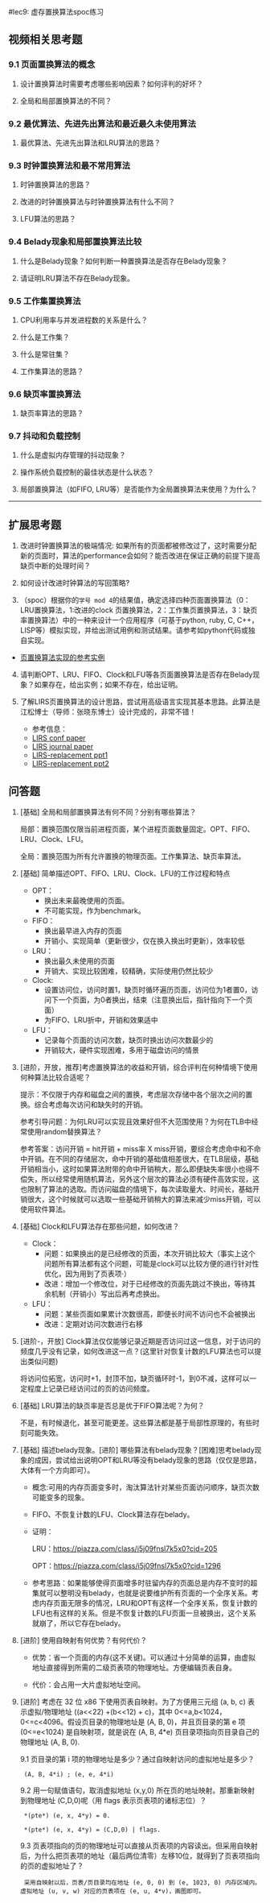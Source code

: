 #lec9: 虚存置换算法spoc练习

## 视频相关思考题

### 9.1 页面置换算法的概念

1. 设计置换算法时需要考虑哪些影响因素？如何评判的好坏？

2. 全局和局部置换算法的不同？

### 9.2 最优算法、先进先出算法和最近最久未使用算法

1. 最优算法、先进先出算法和LRU算法的思路？

### 9.3 时钟置换算法和最不常用算法

1. 时钟置换算法的思路？

2. 改进的时钟置换算法与时钟置换算法有什么不同？

3. LFU算法的思路？


### 9.4 Belady现象和局部置换算法比较

1. 什么是Belady现象？如何判断一种置换算法是否存在Belady现象？

2. 请证明LRU算法不存在Belady现象。

### 9.5 工作集置换算法

1. CPU利用率与并发进程数的关系是什么？

2. 什么是工作集？

3. 什么是常驻集？

4. 工作集算法的思路？

### 9.6 缺页率置换算法

1. 缺页率算法的思路？

### 9.7 抖动和负载控制

1. 什么是虚拟内存管理的抖动现象？

2. 操作系统负载控制的最佳状态是什么状态？

3. 局部置换算法（如FIFO, LRU等）是否能作为全局置换算法来使用？为什么？

----

## 扩展思考题

1.  改进时钟置换算法的极端情况: 如果所有的页面都被修改过了，这时需要分配新的页面时，算法的performance会如何？能否改进在保证正确的前提下提高缺页中断的处理时间？

2.  如何设计改进时钟算法的写回策略?

3. （spoc）根据你的`学号 mod 4`的结果值，确定选择四种页面置换算法（0：LRU置换算法，1:改进的clock 页置换算法，2：工作集页置换算法，3：缺页率置换算法）中的一种来设计一个应用程序（可基于python, ruby, C, C++，LISP等）模拟实现，并给出测试用例和测试结果。请参考如python代码或独自实现。
 - [页置换算法实现的参考实例](https://github.com/chyyuu/ucore_lab/blob/master/related_info/lab3/page-replacement-policy.py)     

4. 请判断OPT、LRU、FIFO、Clock和LFU等各页面置换算法是否存在Belady现象？如果存在，给出实例；如果不存在，给出证明。

5. 了解LIRS页置换算法的设计思路，尝试用高级语言实现其基本思路。此算法是江松博士（导师：张晓东博士）设计完成的，非常不错！
	- 参考信息：
 	- [LIRS conf paper](http://www.ece.eng.wayne.edu/~sjiang/pubs/papers/jiang02_LIRS.pdf)
	 - [LIRS journal paper](http://www.ece.eng.wayne.edu/~sjiang/pubs/papers/jiang05_LIRS.pdf)
	 - [LIRS-replacement ppt1](http://dragonstar.ict.ac.cn/course_09/XD_Zhang/(6)-LIRS-replacement.pdf)
	 - [LIRS-replacement ppt2](http://www.ece.eng.wayne.edu/~sjiang/Projects/LIRS/sig02.ppt)

## 问答题

1. [基础] 全局和局部置换算法有何不同？分别有哪些算法？

	局部：置换范围仅限当前进程页面，某个进程页面数量固定。OPT、FIFO、LRU、Clock、LFU。

    全局：置换范围为所有允许置换的物理页面。工作集算法、缺页率算法。

2. [基础] 简单描述OPT、FIFO、LRU、Clock、LFU的工作过程和特点

   * OPT：
     * 换出未来最晚使用的页面。
     * 不可能实现，作为benchmark。
   * FIFO：
     * 换出最早进入内存的页面
     * 开销小、实现简单（更新很少，仅在换入换出时更新），效率较低
   * LRU：
     * 换出最久未使用的页面
     * 开销大、实现比较困难，较精确，实际使用仍然比较少
   * Clock:
     * 设置访问位，访问时置1，缺页时循环遍历页面，访问位为1者置0，访问下一个页面，为0者换出，结束（注意换出后，指针指向下一个页面）
     * 为FIFO、LRU折中，开销和效果适中
   * LFU：
     * 记录每个页面的访问次数，缺页时换出访问次数最少的
     * 开销较大，硬件实现困难，多用于磁盘访问的情景
  
3. [进阶，开放，推荐]考虑置换算法的收益和开销，综合评判在何种情境下使用何种算法比较合适呢？

	提示：不仅限于内存和磁盘之间的置换，考虑层次存储中各个层次之间的置换。综合考虑每次访问和缺失时的开销。

	参考引导问题：为何LRU可以实现且效果好但不大范围使用？为何在TLB中经常使用random替换算法？

	参考答案：访问开销 = hit开销 + miss率 X miss开销，要综合考虑命中和不命中开销。在不同的存储层次，命中开销的基础值相差很大，在TLB层级，基础开销相当小，这时如果算法附带的命中开销稍大，那么即便缺失率很小也得不偿失，所以经常使用随机算法，另外这个层次的算法必须有硬件高效实现，这也限制了算法的选取。而访问磁盘的情境下，每次读取量大、时间长，基础开销很大，这个时候就可以选取一些基础开销稍大的算法来减少miss开销，可以使用软件算法。

4. [基础] Clock和LFU算法存在那些问题，如何改进？

   * Clock：
     * 问题：如果换出的是已经修改的页面，本次开销比较大（事实上这个问题所有算法都有这个问题，可能是clock可以比较方便的进行针对性优化，因为用到了页表项·）
     * 改进：增加一个修改位，对于已经修改的页面先跳过不换出，等待其余机制（开销小）写出后再考虑换出。
   * LFU：
     * 问题：某些页面如果累计次数很高，即便长时间不访问也不会被换出
     * 改进：定期对访问次数进行右移

5. [进阶-，开放] Clock算法仅仅能够记录近期是否访问过这一信息，对于访问的频度几乎没有记录，如何改进这一点？(这里针对恢复计数的LFU算法也可以提出类似问题)

    将访问位拓宽，访问时+1，封顶不加，缺页循环时-1，到0不减，这样可以一定程度上记录已经访问过的页的访问频度。

 6. [基础] LRU算法的缺页率是否总是优于FIFO算法呢？为何？

    不是，有时候退化，甚至可能更差。这些算法都是基于局部性原理的，有些时刻可能失效。

7. [基础] 描述belady现象。[进阶] 哪些算法有belady现象？[困难]思考belady现象的成因，尝试给出说明OPT和LRU等没有belady现象的思路（仅仅是思路，大体有一个方向即可）。
	* 概念:可用的内存页面变多时，淘汰算法针对某些页面访问顺序，缺页次数可能变多的现象。
	* FIFO、不恢复计数的LFU、Clock算法存在belady。
	* 证明：
  
		LRU：https://piazza.com/class/i5j09fnsl7k5x0?cid=205  

		OPT：https://piazza.com/class/i5j09fnsl7k5x0?cid=1296

    * 参考思路：如果能够使得页面增多时驻留内存的页面总是内存不变时的超集就可以整明没有belady，也就是说要维护所有页面的一个全序关系。考虑内存页面无限多的情况，LRU和OPT有这样一个全序关系，恢复计数的LFU也有这样的关系。但是不恢复计数的LFU页面一旦被换出，这个关系就崩了，所以它存在belady。

8. [进阶] 使用自映射有何优势？有何代价？
   * 优势：省一个页面的内存(这不关键)。可以通过十分简单的运算，由虚拟地址直接得到所需的二级页表项的物理地址。方便编辑页表自身。

   * 代价：会占用一大片虚拟地址空间。


9. [进阶] 考虑在 32 位 x86 下使用页表自映射。为了方便用三元组 (a, b, c) 表示虚拟/物理地址 ((a<<22)  +(b<<12) + c)，其中 0<=a,b<1024，0<=c<4096。假设页目录的物理地址是 (A, B, 0)，并且页目录的第 e 项  (0<=e<1024) 是自映射项，就是说在 (A, B, 4*e) 页目录项指向页目录自己的物理地址 (A, B, 0).

  	9.1 页目录的第 i 项的物理地址是多少？通过自映射访问的虚拟地址是多少？

		(A, B, 4*i) ; (e, e, 4*i)

    9.2 用一句赋值语句，取消虚拟地址 (x,y,0) 所在页的地址映射。那重新映射到物理地址 (C,D,0)呢（用 flags 表示页表项的诸标志位）？

		*(pte*) (e, x, 4*y) = 0.

		*(pte*) (e, x, 4*y) = (C,D,0) | flags.

    9.3 页表项指向的页的物理地址可以直接从页表项的内容读出。但采用自映射后，为什么把页表项的地址（最后两位清零）左移10位，就得到了页表项指向的页的虚拟地址了？

		采用自映射以后，页表/页目录均在地址 (e, 0, 0) 到 (e, 1023, 0) 内存区域内。虚拟地址 (u, v, w) 对应的页表项在 (e, u, 4*v)，画图即可。